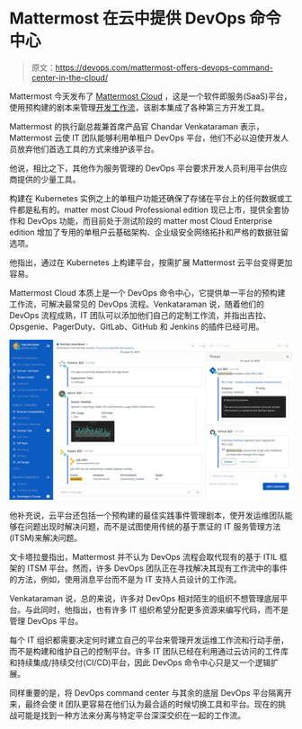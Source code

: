 # Mattermost 在云中提供 DevOps 命令中心

> 原文：<https://devops.com/mattermost-offers-devops-command-center-in-the-cloud/>

Mattermost 今天发布了 [Mattermost Cloud](https://www.globenewswire.com/news-release/2020/11/11/2124775/0/en/Mattermost-Launches-New-SaaS-Platform-to-Optimize-DevOps-Collaboration.html) ，这是一个软件即服务(SaaS)平台，使用预构建的剧本来管理[开发工作流](https://devops.com/?s=DevOps%20workflows)，该剧本集成了各种第三方开发工具。

Mattermost 的执行副总裁兼首席产品官 Chandar Venkataraman 表示，Mattermost 云使 IT 团队能够利用单租户 DevOps 平台，他们不必以迫使开发人员放弃他们首选工具的方式来维护该平台。

他说，相比之下，其他作为服务管理的 DevOps 平台要求开发人员利用平台供应商提供的少量工具。

构建在 Kubernetes 实例之上的单租户功能还确保了存储在平台上的任何数据或工件都是私有的。matter most Cloud Professional edition 现已上市，提供全套协作和 DevOps 功能，而目前处于测试阶段的 matter most Cloud Enterprise edition 增加了专用的单租户云基础架构、企业级安全网络拓扑和严格的数据驻留选项。

他指出，通过在 Kubernetes 上构建平台，按需扩展 Mattermost 云平台变得更加容易。

Mattermost Cloud 本质上是一个 DevOps 命令中心，它提供单一平台的预构建工作流，可解决最常见的 DevOps 流程。Venkataraman 说，随着他们的 DevOps 流程成熟，IT 团队可以添加他们自己的定制工作流，并指出吉拉、Opsgenie、PagerDuty、GitLab、GitHub 和 Jenkins 的插件已经可用。

![](img/11af3dfca839eb6686cbc24225044582.png)

他补充说，云平台还包括一个预构建的最佳实践事件管理剧本，使开发运维团队能够在问题出现时解决问题，而不是试图使用传统的基于票证的 IT 服务管理方法(ITSM)来解决问题。

文卡塔拉曼指出，Mattermost 并不认为 DevOps 流程会取代现有的基于 ITIL 框架的 ITSM 平台。然而，许多 DevOps 团队正在寻找解决其现有工作流中的事件的方法，例如，使用消息平台而不是为 IT 支持人员设计的工作流。

Venkataraman 说，总的来说，许多对 DevOps 相对陌生的组织不想管理底层平台。与此同时，他指出，也有许多 IT 组织希望分配更多资源来编写代码，而不是管理 DevOps 平台。

每个 IT 组织都需要决定何时建立自己的平台来管理开发运维工作流和行动手册，而不是构建和维护自己的控制平台。许多 IT 团队已经在利用通过云访问的工件库和持续集成/持续交付(CI/CD)平台，因此 DevOps 命令中心只是又一个逻辑扩展。

同样重要的是，将 DevOps command center 与其余的底层 DevOps 平台隔离开来，最终会使 it 团队更容易在他们认为最合适的时候切换工具和平台。现在的挑战可能是找到一种方法来分离与特定平台深深交织在一起的工作流。